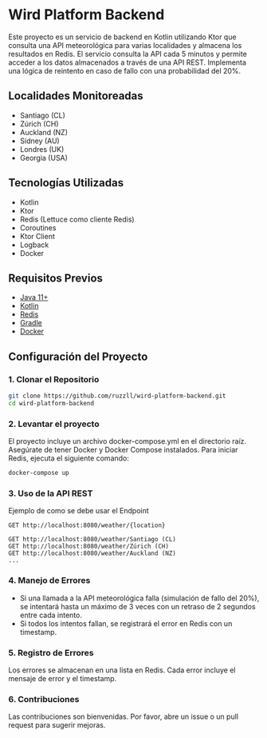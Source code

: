 # Wird Platform Backend

Este proyecto es un servicio de backend en Kotlin utilizando Ktor que consulta una API meteorológica para varias localidades y almacena los resultados en Redis. El servicio consulta la API cada 5 minutos y permite acceder a los datos almacenados a través de una API REST. Implementa una lógica de reintento en caso de fallo con una probabilidad del 20%.

## Localidades Monitoreadas

- Santiago (CL)
- Zúrich (CH)
- Auckland (NZ)
- Sídney (AU)
- Londres (UK)
- Georgia (USA)

## Tecnologías Utilizadas

- Kotlin
- Ktor
- Redis (Lettuce como cliente Redis)
- Coroutines
- Ktor Client
- Logback
- Docker

## Requisitos Previos

- [Java 11+](https://adoptopenjdk.net/)
- [Kotlin](https://kotlinlang.org/)
- [Redis](https://redis.io/)
- [Gradle](https://gradle.org/)
- [Docker](https://www.docker.com/)

## Configuración del Proyecto

### 1. Clonar el Repositorio

```sh
git clone https://github.com/ruzzll/wird-platform-backend.git
cd wird-platform-backend
```

### 2. Levantar el proyecto
El proyecto incluye un archivo docker-compose.yml en el directorio raíz. Asegúrate de tener Docker y Docker Compose instalados. Para iniciar Redis, ejecuta el siguiente comando:

```sh
docker-compose up
```

### 3. Uso de la API REST
Ejemplo de como se debe usar el Endpoint

```
GET http://localhost:8080/weather/{location}

GET http://localhost:8080/weather/Santiago (CL)
GET http://localhost:8080/weather/Zúrich (CH)
GET http://localhost:8080/weather/Auckland (NZ)
...
```

### 4. Manejo de Errores
- Si una llamada a la API meteorológica falla (simulación de fallo del 20%), se intentará hasta un máximo de 3 veces con un retraso de 2 segundos entre cada intento.
- Si todos los intentos fallan, se registrará el error en Redis con un timestamp.

### 5. Registro de Errores
Los errores se almacenan en una lista en Redis. Cada error incluye el mensaje de error y el timestamp.

### 6. Contribuciones
Las contribuciones son bienvenidas. Por favor, abre un issue o un pull request para sugerir mejoras.

